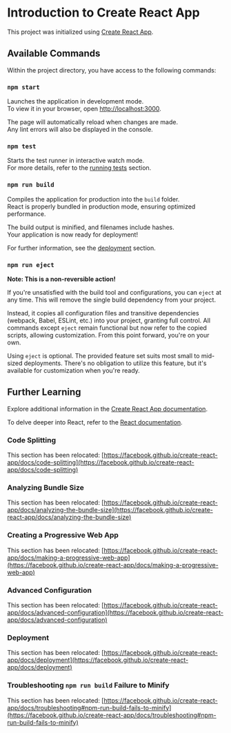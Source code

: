 # Introduction to Create React App

This project was initialized using [Create React App](https://github.com/facebook/create-react-app).

## Available Commands

Within the project directory, you have access to the following commands:

### `npm start`

Launches the application in development mode.\
To view it in your browser, open [http://localhost:3000](http://localhost:3000).

The page will automatically reload when changes are made.\
Any lint errors will also be displayed in the console.

### `npm test`

Starts the test runner in interactive watch mode.\
For more details, refer to the [running tests](https://facebook.github.io/create-react-app/docs/running-tests) section.

### `npm run build`

Compiles the application for production into the `build` folder.\
React is properly bundled in production mode, ensuring optimized performance.

The build output is minified, and filenames include hashes.\
Your application is now ready for deployment!

For further information, see the [deployment](https://facebook.github.io/create-react-app/docs/deployment) section.

### `npm run eject`

**Note: This is a non-reversible action!**

If you're unsatisfied with the build tool and configurations, you can `eject` at any time. This will remove the single build dependency from your project.

Instead, it copies all configuration files and transitive dependencies (webpack, Babel, ESLint, etc.) into your project, granting full control. All commands except `eject` remain functional but now refer to the copied scripts, allowing customization. From this point forward, you're on your own.

Using `eject` is optional. The provided feature set suits most small to mid-sized deployments. There's no obligation to utilize this feature, but it's available for customization when you're ready.

## Further Learning

Explore additional information in the [Create React App documentation](https://facebook.github.io/create-react-app/docs/getting-started).

To delve deeper into React, refer to the [React documentation](https://reactjs.org/).

### Code Splitting

This section has been relocated: [https://facebook.github.io/create-react-app/docs/code-splitting](https://facebook.github.io/create-react-app/docs/code-splitting)

### Analyzing Bundle Size

This section has been relocated: [https://facebook.github.io/create-react-app/docs/analyzing-the-bundle-size](https://facebook.github.io/create-react-app/docs/analyzing-the-bundle-size)

### Creating a Progressive Web App

This section has been relocated: [https://facebook.github.io/create-react-app/docs/making-a-progressive-web-app](https://facebook.github.io/create-react-app/docs/making-a-progressive-web-app)

### Advanced Configuration

This section has been relocated: [https://facebook.github.io/create-react-app/docs/advanced-configuration](https://facebook.github.io/create-react-app/docs/advanced-configuration)

### Deployment

This section has been relocated: [https://facebook.github.io/create-react-app/docs/deployment](https://facebook.github.io/create-react-app/docs/deployment)

### Troubleshooting `npm run build` Failure to Minify

This section has been relocated: [https://facebook.github.io/create-react-app/docs/troubleshooting#npm-run-build-fails-to-minify](https://facebook.github.io/create-react-app/docs/troubleshooting#npm-run-build-fails-to-minify)